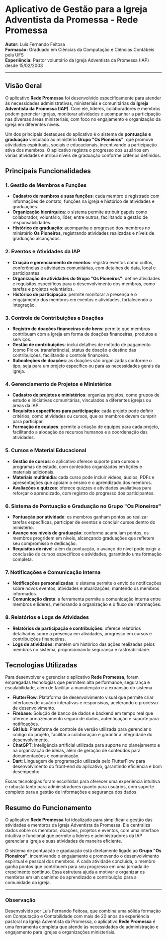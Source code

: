 # Aplicativo de Gestão para a Igreja Adventista da Promessa - Rede Promessa

**Autor:** Luis Fernando Feitosa  
**Formação:** Graduado em Ciências da Computação e Ciências Contábeis pela UFS  
**Experiência:** Pastor voluntário da Igreja Adventista da Promessa (IAP) desde 15/02/2003

---

## Visão Geral

O aplicativo **Rede Promessa** foi desenvolvido especificamente para atender às necessidades administrativas, ministeriais e comunitárias da **Igreja Adventista da Promessa (IAP)**. Com ele, líderes, colaboradores e membros podem gerenciar igrejas, monitorar atividades e acompanhar a participação nas diversas áreas ministeriais, com foco no engajamento e organização da igreja em diferentes níveis.

Um dos principais destaques do aplicativo é o sistema de **pontuação e graduação** vinculado ao ministério **Grupo "Os Pioneiros"**, que promove atividades espirituais, sociais e educacionais, incentivando a participação ativa dos membros. O aplicativo registra o progresso dos usuários em várias atividades e atribui níveis de graduação conforme critérios definidos.

## Principais Funcionalidades

### 1. **Gestão de Membros e Funções**
   - **Cadastro de membros e suas funções**: cada membro é registrado com informações de contato, funções na igreja e histórico de atividades e graduações.
   - **Organização hierárquica**: o sistema permite atribuir papéis como colaborador, voluntário, líder, entre outros, facilitando a gestão de responsabilidades.
   - **Histórico de graduação**: acompanha o progresso dos membros no ministério **Os Pioneiros**, registrando atividades realizadas e níveis de graduação alcançados.

### 2. **Eventos e Atividades da IAP**
   - **Criação e gerenciamento de eventos**: registra eventos como cultos, conferências e atividades comunitárias, com detalhes de data, local e participantes.
   - **Organização de atividades do Grupo "Os Pioneiros"**: define atividades e requisitos específicos para o desenvolvimento dos membros, como tarefas e projetos voluntários.
   - **Histórico de participação**: permite monitorar a presença e o engajamento dos membros em eventos e atividades, fortalecendo a integração.

### 3. **Controle de Contribuições e Doações**
   - **Registro de doações financeiras e de bens**: permite que membros contribuam com a igreja em forma de doações financeiras, produtos e serviços.
   - **Gestão de contribuições**: inclui detalhes de método de pagamento (como Pix ou transferência), status de doação e destino das contribuições, facilitando o controle financeiro.
   - **Subcoleções de doações**: as doações são organizadas conforme o tipo, seja para um projeto específico ou para as necessidades gerais da igreja.

### 4. **Gerenciamento de Projetos e Ministérios**
   - **Cadastro de projetos e ministérios**: organiza projetos, como grupos de estudo e iniciativas comunitárias, vinculados a diferentes igrejas ou áreas da IAP.
   - **Requisitos específicos para participação**: cada projeto pode definir critérios, como atividades ou cursos, que os membros devem cumprir para participar.
   - **Formação de equipes**: permite a criação de equipes para cada projeto, facilitando a alocação de recursos humanos e a coordenação das atividades.

### 5. **Cursos e Material Educacional**
   - **Gestão de cursos**: o aplicativo oferece suporte para cursos e programas de estudo, com conteúdos organizados em lições e materiais adicionais.
   - **Materiais multimídia**: cada curso pode incluir vídeos, áudios, PDFs e apresentações que apoiam o ensino e o aprendizado dos membros.
   - **Avaliações e quizzes**: oferece quizzes e atividades avaliativas para reforçar o aprendizado, com registro do progresso dos participantes.

### 6. **Sistema de Pontuação e Graduação no Grupo "Os Pioneiros"**
   - **Pontuação por atividade**: os membros ganham pontos ao realizar tarefas específicas, participar de eventos e concluir cursos dentro do ministério.
   - **Avanço nos níveis de graduação**: conforme acumulam pontos, os membros progridem em níveis, alcançando graduações que refletem seu compromisso e dedicação.
   - **Requisitos de nível**: além da pontuação, o avanço de nível pode exigir a conclusão de cursos específicos e atividades, garantindo uma formação completa.

### 7. **Notificações e Comunicação Interna**
   - **Notificações personalizadas**: o sistema permite o envio de notificações sobre novos eventos, atividades e atualizações, mantendo os membros informados.
   - **Comunicação direta**: a ferramenta permite a comunicação interna entre membros e líderes, melhorando a organização e o fluxo de informações.

### 8. **Relatórios e Logs de Atividades**
   - **Relatórios de participação e contribuições**: oferece relatórios detalhados sobre a presença em atividades, progresso em cursos e contribuições financeiras.
   - **Logs de atividades**: mantém um histórico das ações realizadas pelos membros no sistema, proporcionando segurança e rastreabilidade.

## Tecnologias Utilizadas

Para desenvolver e gerenciar o aplicativo **Rede Promessa**, foram empregadas tecnologias que permitem alta performance, segurança e escalabilidade, além de facilitar a manutenção e a expansão do sistema.

- **FlutterFlow**: Plataforma de desenvolvimento visual que permite criar interfaces de usuário interativas e responsivas, acelerando o processo de desenvolvimento.
- **Firebase**: Solução de banco de dados e backend em tempo real que oferece armazenamento seguro de dados, autenticação e suporte para notificações.
- **GitHub**: Plataforma de controle de versão utilizada para gerenciar o código do projeto, facilitar a colaboração e garantir a integridade do desenvolvimento.
- **ChatGPT**: Inteligência artificial utilizada para suporte no planejamento e na organização de ideias, além de geração de conteúdos para documentações e comunicação.
- **Dart**: Linguagem de programação utilizada pelo FlutterFlow para desenvolvimento do front-end do aplicativo, garantindo eficiência e bom desempenho.

Essas tecnologias foram escolhidas para oferecer uma experiência intuitiva e robusta tanto para administradores quanto para usuários, com suporte completo para a gestão de informações e segurança dos dados.

## Resumo do Funcionamento

O aplicativo **Rede Promessa** foi idealizado para simplificar a gestão das atividades e membros da Igreja Adventista da Promessa. Ele centraliza dados sobre os membros, doações, projetos e eventos, com uma interface intuitiva e funcional que permite a líderes e administradores da IAP gerenciar a igreja e suas atividades de maneira eficiente. 

O sistema de pontuação e graduação está diretamente ligado ao **Grupo "Os Pioneiros"**, incentivando o engajamento e promovendo o desenvolvimento espiritual e pessoal dos membros. A cada atividade concluída, o membro ganha pontos que contribuem para seu progresso em uma jornada de crescimento contínuo. Essa estrutura ajuda a motivar e organizar os membros em um caminho de aprendizado e contribuição para a comunidade da igreja.

---

### Observação

Desenvolvido por Luís Fernando Feitosa, que combina uma sólida formação em Computação e Contabilidade com mais de 20 anos de experiência pastoral na Igreja Adventista da Promessa, o aplicativo **Rede Promessa** é uma ferramenta completa que atende às necessidades de administração e engajamento para igrejas e organizações ministeriais.
